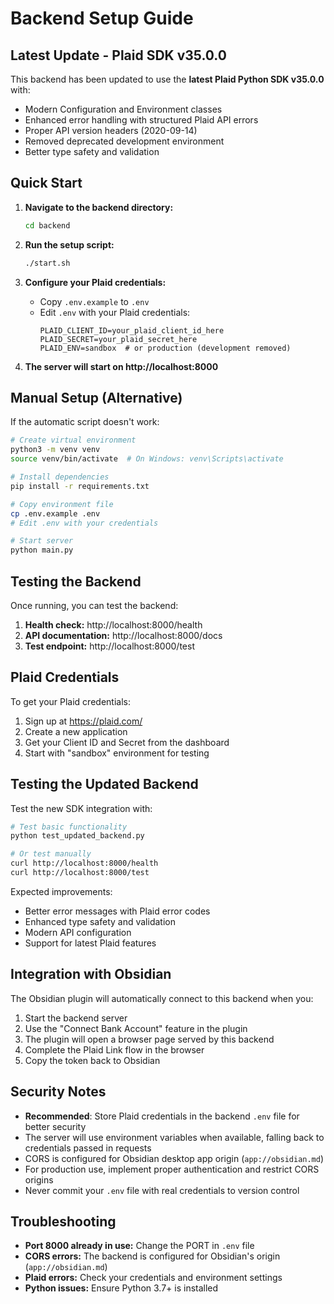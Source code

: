 # Backend Setup Guide

## Latest Update - Plaid SDK v35.0.0

This backend has been updated to use the **latest Plaid Python SDK v35.0.0** with:
- Modern Configuration and Environment classes
- Enhanced error handling with structured Plaid API errors
- Proper API version headers (2020-09-14)
- Removed deprecated development environment
- Better type safety and validation

## Quick Start

1. **Navigate to the backend directory:**
   ```bash
   cd backend
   ```

2. **Run the setup script:**
   ```bash
   ./start.sh
   ```

3. **Configure your Plaid credentials:**
   - Copy `.env.example` to `.env`
   - Edit `.env` with your Plaid credentials:
     ```
     PLAID_CLIENT_ID=your_plaid_client_id_here
     PLAID_SECRET=your_plaid_secret_here
     PLAID_ENV=sandbox  # or production (development removed)
     ```

4. **The server will start on http://localhost:8000**

## Manual Setup (Alternative)

If the automatic script doesn't work:

```bash
# Create virtual environment
python3 -m venv venv
source venv/bin/activate  # On Windows: venv\Scripts\activate

# Install dependencies
pip install -r requirements.txt

# Copy environment file
cp .env.example .env
# Edit .env with your credentials

# Start server
python main.py
```

## Testing the Backend

Once running, you can test the backend:

1. **Health check:** http://localhost:8000/health
2. **API documentation:** http://localhost:8000/docs
3. **Test endpoint:** http://localhost:8000/test

## Plaid Credentials

To get your Plaid credentials:

1. Sign up at https://plaid.com/
2. Create a new application
3. Get your Client ID and Secret from the dashboard
4. Start with "sandbox" environment for testing

## Testing the Updated Backend

Test the new SDK integration with:

```bash
# Test basic functionality
python test_updated_backend.py

# Or test manually
curl http://localhost:8000/health
curl http://localhost:8000/test
```

Expected improvements:
- Better error messages with Plaid error codes
- Enhanced type safety and validation
- Modern API configuration
- Support for latest Plaid features

## Integration with Obsidian

The Obsidian plugin will automatically connect to this backend when you:
1. Start the backend server
2. Use the "Connect Bank Account" feature in the plugin
3. The plugin will open a browser page served by this backend
4. Complete the Plaid Link flow in the browser
5. Copy the token back to Obsidian

## Security Notes

- **Recommended**: Store Plaid credentials in the backend `.env` file for better security
- The server will use environment variables when available, falling back to credentials passed in requests
- CORS is configured for Obsidian desktop app origin (`app://obsidian.md`)
- For production use, implement proper authentication and restrict CORS origins
- Never commit your `.env` file with real credentials to version control

## Troubleshooting

- **Port 8000 already in use:** Change the PORT in `.env` file
- **CORS errors:** The backend is configured for Obsidian's origin (`app://obsidian.md`)
- **Plaid errors:** Check your credentials and environment settings
- **Python issues:** Ensure Python 3.7+ is installed
